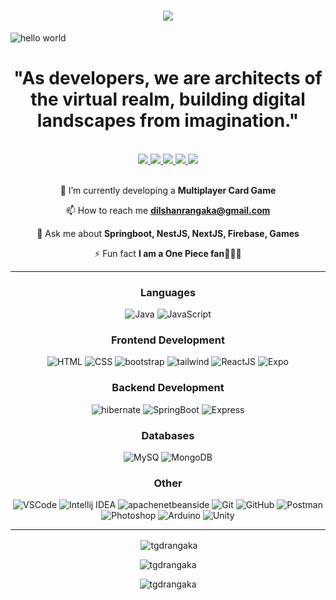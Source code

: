 <h1 align="center">
    <img src="https://readme-typing-svg.herokuapp.com/?font=Righteous&size=35&center=true&vCenter=true&width=500&color=00F500&height=70&duration=3000&lines=Hi+There!+👋;+I'm+Dilshan+Rangaka!;+I'm+a+Fullstack+Developer.;" />
</h1>

![hello world](https://github.com/TGDRangaka/TGDRangaka/assets/122887539/ea8cd3d9-58d3-4c8a-a73c-d54f18065f77)

<h1 align="center">"As developers, we are architects of the virtual realm, building digital landscapes from imagination."</h1>



<br>
<div align="center"> 
  <a href="mailto:dilshanrangaka@gmail.com">
    <img src="https://img.shields.io/badge/Gmail-333333?style=for-the-badge&logo=gmail&logoColor=red" />
  </a>
  <a href="https://www.linkedin.com/in/dilshan-rangaka-854133227/" target="_blank">
    <img src="https://img.shields.io/badge/LinkedIn-0077B5?style=for-the-badge&logo=linkedin&logoColor=white" target="_blank" />
  </a>
  <a href="https://dilshan-rangaka.vercel.app" target="_blank">
     <img src="https://img.shields.io/badge/Portfolio-FF5722?style=for-the-badge&logo=todoist&logoColor=white" target="_blank" />
  </a>
  <a href="https://codepen.io/TGDRangaka" target="_blank">
    <img src="https://img.shields.io/badge/Codepen-000000?style=for-the-badge&logo=codepen&logoColor=white" target="_blank" />
  </a>
  <a href="https://instagram.com/dilshan_rangaka" target="_blank">
    <img src="https://img.shields.io/badge/Instagram-E4405F?style=for-the-badge&logo=instagram&logoColor=white" target="_blank" />
  </a>
</div>
<br>

<div align="center">
 
🌱 I’m currently developing a **Multiplayer Card Game**

📫 How to reach me **dilshanrangaka@gmail.com**

💬 Ask me about **Springboot, NestJS, NextJS, Firebase, Games**

⚡ Fun fact **I am a One Piece fan🏴‍☠️🤍**

 </div>
<hr>

<h3 align="center">Languages</h3>
<div align="center">
    
  ![Java](https://img.shields.io/badge/-Java-FF0000?logo=Java&logoColor=white&style=flat)
  ![JavaScript](https://img.shields.io/badge/-JavaScript-F7DF1E?logo=javascript&logoColor=black&style=flat)

</div>
<h3 align="center">Frontend Development</h3>
<div align="center">
    
  ![HTML](https://img.shields.io/badge/-HTML5-E34F26?logo=html5&logoColor=white&style=flat)
  ![CSS](https://img.shields.io/badge/-CSS3-1572B6?logo=css3&logoColor=white&style=flat)
  ![bootstrap](https://img.shields.io/badge/-Bootstrap-7952B3?logo=bootstrap&logoColor=white&style=flat)
  ![tailwind](https://img.shields.io/badge/-Tailwind-06B6D4?logo=tailwindcss&logoColor=white&style=flat)
  ![ReactJS](https://img.shields.io/badge/-ReactJS-61DAFB?logo=react&logoColor=white&style=flat)
  ![Expo](https://img.shields.io/badge/-Expo-000020?logo=expo&logoColor=white&style=flat)
</div>

<h3 align="center">Backend Development</h3>
<div align="center">
    
  ![hibernate](https://img.shields.io/badge/-Hibernate-59666C?logo=hibernate&logoColor=white&style=flat)
  ![SpringBoot](https://img.shields.io/badge/-SpringBoot-6DB33F?logo=springboot&logoColor=white&style=flat) 
  ![Express](https://img.shields.io/badge/-Express-1f1f1f?logo=express&logoColor=white&style=flat) 
</div>

<h3 align="center">Databases</h3>
<div align="center">
    
  ![MySQ](https://img.shields.io/badge/-MySQL-6DB33F?logo=MySQL&logoColor=white&style=flat)
  ![MongoDB](https://img.shields.io/badge/-MongoDB-47A248?logo=mongodb&logoColor=white&style=flat)
</div>

<h3 align="center">Other</h3>
<div align="center">
    
  ![VSCode](https://img.shields.io/badge/-VSCode-007ACC?logo=visual%20studio%20code&logoColor=white&style=flat)
  ![Intellij IDEA](https://img.shields.io/badge/-Intellij-000000?logo=intellijidea&logoColor=white&style=flat)
  ![apachenetbeanside](https://img.shields.io/badge/-NetBeans-1B6AC6?logo=apachenetbeanside&logoColor=white&style=flat)
  ![Git](https://img.shields.io/badge/-Git-F05032?logo=git&logoColor=white&style=flat)
  ![GitHub](https://img.shields.io/badge/-GitHub-181717?logo=github&logoColor=white&style=flat)
  ![Postman](https://img.shields.io/badge/-Postman-FF6C37?logo=postman&logoColor=white&style=flat)
  ![Photoshop](https://img.shields.io/badge/-Photoshop-31A8FF?logo=adobe%20photoshop&logoColor=white&style=flat)
  ![Arduino](https://img.shields.io/badge/-Unity-FFFFFF?logo=unity&logoColor=black&style=flat)
  ![Unity](https://img.shields.io/badge/-Arduino-00878F?logo=arduino&logoColor=white&style=flat)
</div>

<hr>

<div align="center">
<p>&nbsp;<img align="center" src="https://github-readme-stats.vercel.app/api?username=tgdrangaka&show_icons=true&locale=en" alt="tgdrangaka" /></p>

<p><img align="center" src="https://github-readme-streak-stats.herokuapp.com/?user=tgdrangaka&" alt="tgdrangaka" /></p>

<p><img align="center" src="https://github-readme-stats.vercel.app/api/top-langs?username=tgdrangaka&show_icons=true&locale=en&layout=compact" alt="tgdrangaka" /></p>
</div>


